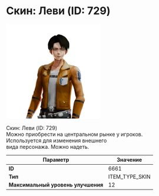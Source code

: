 # Скин: Леви (ID: 729)

![Item Image](../img/6661.webp?raw=true)

Скин: Леви (ID: 729)<br>Можно приобрести на центральном рынке у игроков.<br>Используется для изменения внешнего<br>вида персонажа. Можно надеть.


| Параметр | Значение |
|----------|----------|
| **ID** | 6661 |
| **Тип** | ITEM_TYPE_SKIN |
| **Максимальный уровень улучшения** | 12 |

